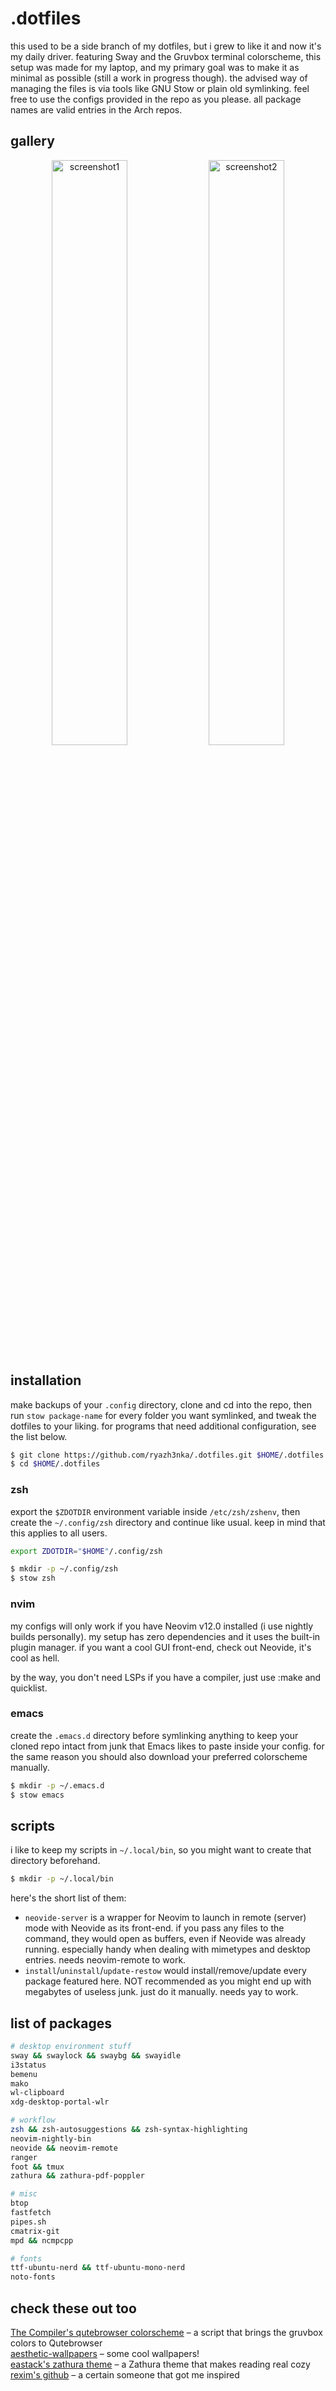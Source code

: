 # .dotfiles
this used to be a side branch of my dotfiles, but i grew to like it and now it's my daily driver. featuring Sway and the Gruvbox terminal colorscheme, this setup was made for my laptop, and my primary goal was to make it as minimal as possible (still a work in progress though). the advised way of managing the files is via tools like GNU Stow or plain old symlinking. feel free to use the configs provided in the repo as you please. all package names are valid entries in the Arch repos.

## gallery
<p align="center">
  <img src="https://github.com/user-attachments/assets/3d929b02-190f-4860-92eb-2dcf07de4243" alt="screenshot1" width="49%">
  <img src="https://github.com/user-attachments/assets/93df3c00-65bd-4d95-bb7c-ec59b10fc25c" alt="screenshot2" width="49%">
</p>

## installation
make backups of your `.config` directory, clone and cd into the repo, then run `stow package-name` for every folder you want symlinked, and tweak the dotfiles to your liking. for programs that need additional configuration, see the list below.
```zsh
$ git clone https://github.com/ryazh3nka/.dotfiles.git $HOME/.dotfiles
$ cd $HOME/.dotfiles
```

### zsh
export the `$ZDOTDIR` environment variable inside `/etc/zsh/zshenv`, then create the `~/.config/zsh` directory and continue like usual. keep in mind that this applies to all users.
```zsh
export ZDOTDIR="$HOME"/.config/zsh
```
```zsh
$ mkdir -p ~/.config/zsh
$ stow zsh
```

### nvim
my configs will only work if you have Neovim v12.0 installed (i use nightly builds personally). my setup has zero dependencies and it uses the built-in plugin manager. if you want a cool GUI front-end, check out Neovide, it's cool as hell.

by the way, you don't need LSPs if you have a compiler, just use :make and quicklist.

### emacs
create the `.emacs.d` directory before symlinking anything to keep your cloned repo intact from junk that Emacs likes to paste inside your config. for the same reason you should also download your preferred colorscheme manually.
```zsh
$ mkdir -p ~/.emacs.d
$ stow emacs
```

## scripts
i like to keep my scripts in `~/.local/bin`, so you might want to create that directory beforehand.
```zsh
$ mkdir -p ~/.local/bin
```

here's the short list of them:
- `neovide-server` is a wrapper for Neovim to launch in remote (server) mode with Neovide as its front-end. if you pass any files to the command, they would open as buffers, even if Neovide was already running. especially handy when dealing with mimetypes and desktop entries. needs neovim-remote to work.
- `install`/`uninstall`/`update-restow` would install/remove/update every package featured here. NOT recommended as you might end up with megabytes of useless junk. just do it manually. needs yay to work.

## list of packages
```zsh
# desktop environment stuff
sway && swaylock && swaybg && swayidle
i3status
bemenu
mako
wl-clipboard
xdg-desktop-portal-wlr

# workflow 
zsh && zsh-autosuggestions && zsh-syntax-highlighting
neovim-nightly-bin 
neovide && neovim-remote
ranger
foot && tmux
zathura && zathura-pdf-poppler

# misc
btop
fastfetch
pipes.sh
cmatrix-git
mpd && ncmpcpp

# fonts
ttf-ubuntu-nerd && ttf-ubuntu-mono-nerd
noto-fonts
```

## check these out too
[The Compiler's qutebrowser colorscheme](https://github.com/The-Compiler/dotfiles/blob/master/qutebrowser/gruvbox.py) – a script that brings the gruvbox colors to Qutebrowser</br>
[aesthetic-wallpapers](https://github.com/D3Ext/aesthetic-wallpapers) – some cool wallpapers!</br>
[eastack's zathura theme](https://github.com/eastack/zathura-gruvbox) – a Zathura theme that makes reading real cozy</br>
[rexim's github](https://github.com/rexim) – a certain someone that got me inspired
